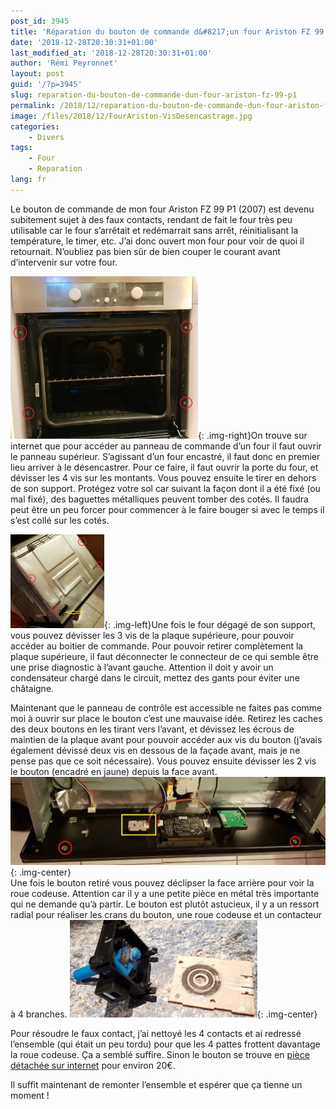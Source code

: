 ```yaml
---
post_id: 3945
title: 'Réparation du bouton de commande d&#8217;un four Ariston FZ 99 P1'
date: '2018-12-28T20:30:31+01:00'
last_modified_at: '2018-12-28T20:30:31+01:00'
author: 'Rémi Peyronnet'
layout: post
guid: '/?p=3945'
slug: reparation-du-bouton-de-commande-dun-four-ariston-fz-99-p1
permalink: /2018/12/reparation-du-bouton-de-commande-dun-four-ariston-fz-99-p1/
image: /files/2018/12/FourAriston-VisDesencastrage.jpg
categories:
    - Divers
tags:
    - Four
    - Reparation
lang: fr
---
```


Le bouton de commande de mon four Ariston FZ 99 P1 (2007) est devenu subitement sujet à des faux contacts, rendant de fait le four très peu utilisable car le four s’arrêtait et redémarrait sans arrêt, réinitialisant la température, le timer, etc. J’ai donc ouvert mon four pour voir de quoi il retournait. N’oubliez pas bien sûr de bien couper le courant avant d’intervenir sur votre four.

![](/files/2018/12/FourAriston-VisDesencastrage-300x260.jpg){: .img-right}On trouve sur internet que pour accéder au panneau de commande d’un four il faut ouvrir le panneau supérieur. S’agissant d’un four encastré, il faut donc en premier lieu arriver à le désencastrer. Pour ce faire, il faut ouvrir la porte du four, et dévisser les 4 vis sur les montants. Vous pouvez ensuite le tirer en dehors de son support. Protégez votre sol car suivant la façon dont il a été fixé (ou mal fixé), des baguettes métalliques peuvent tomber des cotés. Il faudra peut être un peu forcer pour commencer à le faire bouger si avec le temps il s’est collé sur les cotés.

![](/files/2018/12/FourAriston-VisPlaqueSuperieure-150x150.jpg){: .img-left}Une fois le four dégagé de son support, vous pouvez dévisser les 3 vis de la plaque supérieure, pour pouvoir accéder au boitier de commande. Pour pouvoir retirer complètement la plaque supérieure, il faut déconnecter le connecteur de ce qui semble être une prise diagnostic à l’avant gauche. Attention il doit y avoir un condensateur chargé dans le circuit, mettez des gants pour éviter une châtaigne.

Maintenant que le panneau de contrôle est accessible ne faites pas comme moi à ouvrir sur place le bouton c’est une mauvaise idée. Retirez les caches des deux boutons en les tirant vers l’avant, et dévissez les écrous de maintien de la plaque avant pour pouvoir accéder aux vis du bouton (j’avais également dévissé deux vis en dessous de la façade avant, mais je ne pense pas que ce soit nécessaire). Vous pouvez ensuite dévisser les 2 vis le bouton (encadré en jaune) depuis la face avant.![](/files/2018/12/FourAriston-ArrierePanneauControle-1024x286.jpg){: .img-center}  
Une fois le bouton retiré vous pouvez déclipser la face arrière pour voir la roue codeuse. Attention car il y a une petite pièce en métal très importante qui ne demande qu’à partir. Le bouton est plutôt astucieux, il y a un ressort radial pour réaliser les crans du bouton, une roue codeuse et un contacteur à 4 branches. ![](/files/2018/12/FourAriston-BoutonCommande-300x156.jpg){: .img-center}

Pour résoudre le faux contact, j’ai nettoyé les 4 contacts et ai redressé l’ensemble (qui était un peu tordu) pour que les 4 pattes frottent davantage la roue codeuse. Ça a semblé suffire. Sinon le bouton se trouve en [pièce détachée sur internet](https://www.1001pieces.com/commutateur-four-ariston-c00193532,fr,4,SCS193532.cfm) pour environ 20€.

Il suffit maintenant de remonter l’ensemble et espérer que ça tienne un moment !